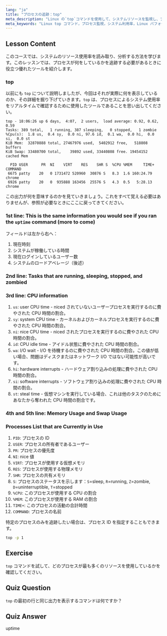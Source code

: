 ```yaml
---
lang: "ja"
title: "プロセスの追跡：top"
meta_description: "Linux の`top`コマンドを使用して、システムリソースを監視し、プロセスを追跡する方法を学びます。パフォーマンス分析のために、CPU、メモリ、およびプロセスの詳細を理解します。"
meta_keywords: "Linux top コマンド，プロセス監視，システム利用率，Linux パフォーマンス，初心者，チュートリアル，ガイド"
---
```


## Lesson Content

このコースでは、システムのリソース使用率を読み取り、分析する方法を学びます。このレッスンでは、プロセスが何をしているかを追跡する必要があるときに役立つ優れたツールを紹介します。

### top

以前にも `top` について説明しましたが、今回はそれが実際に何を表示しているのか、その詳細を掘り下げていきます。`top` は、プロセスによるシステム使用率をリアルタイムで確認するために使用したツールであることを思い出してください。

```plaintext
top - 18:06:26 up 6 days,  4:07,  2 users,  load average: 0.92, 0.62, 0.59
Tasks: 389 total,   1 running, 387 sleeping,   0 stopped,   1 zombie
%Cpu(s):  1.8 us,  0.4 sy,  0.0 ni, 97.6 id,  0.1 wa,  0.0 hi,  0.0 si,  0.0 st
KiB Mem:  32870888 total, 27467976 used,  5402912 free,   518808 buffers
KiB Swap: 33480700 total,    39892 used, 33440808 free. 19454152 cached Mem

  PID USER      PR  NI    VIRT    RES    SHR S  %CPU %MEM     TIME+ COMMAND
 6675 patty    20   0 1731472 520960  30876 S   8.3  1.6 160:24.79 chrome
 6926 patty    20   0  935888 163456  25576 S   4.3  0.5   5:28.13 chrome
```

この出力が何を意味するのかを見ていきましょう。これをすべて覚える必要はありませんが、参照が必要なときにここに戻ってきてください。

### 1st line: This is the same information you would see if you ran the `uptime` command (more to come)

フィールドは左から右へ：

1. 現在時刻
2. システムが稼働している時間
3. 現在ログインしているユーザー数
4. システムのロードアベレージ（後述）

### 2nd line: Tasks that are running, sleeping, stopped, and zombied

### 3rd line: CPU information

1. `us`: user CPU time - niced されていないユーザープロセスを実行するのに費やされた CPU 時間の割合。
2. `sy`: system CPU time - カーネルおよびカーネルプロセスを実行するのに費やされた CPU 時間の割合。
3. `ni`: nice CPU time - niced されたプロセスを実行するのに費やされた CPU 時間の割合。
4. `id`: CPU idle time - アイドル状態に費やされた CPU 時間の割合。
5. `wa`: I/O wait - I/O を待機するのに費やされた CPU 時間の割合。この値が低い場合、問題はディスクまたはネットワーク I/O ではない可能性が高いです。
6. `hi`: hardware interrupts - ハードウェア割り込みの処理に費やされた CPU 時間の割合。
7. `si`: software interrupts - ソフトウェア割り込みの処理に費やされた CPU 時間の割合。
8. `st`: steal time - 仮想マシンを実行している場合、これは他のタスクのためにあなたから奪われた CPU 時間の割合です。

### 4th and 5th line: Memory Usage and Swap Usage

### Processes List that are Currently in Use

1. `PID`: プロセスの ID
2. `USER`: プロセスの所有者であるユーザー
3. `PR`: プロセスの優先度
4. `NI`: nice 値
5. `VIRT`: プロセスが使用する仮想メモリ
6. `RES`: プロセスが使用する物理メモリ
7. `SHR`: プロセスの共有メモリ
8. `S`: プロセスのステータスを示します：`S`=sleep, `R`=running, `Z`=zombie, `D`=uninterruptible, `T`=stopped
9. `%CPU`: このプロセスが使用する CPU の割合
10. `%MEM`: このプロセスが使用する RAM の割合
11. `TIME+`: このプロセスの活動の合計時間
12. `COMMAND`: プロセスの名前

特定のプロセスのみを追跡したい場合は、プロセス ID を指定することもできます。

```bash
top -p 1
```

## Exercise

`top` コマンドを試して、どのプロセスが最も多くのリソースを使用しているかを確認してください。

## Quiz Question

`top` の最初の行と同じ出力を表示するコマンドは何ですか？

## Quiz Answer

uptime

